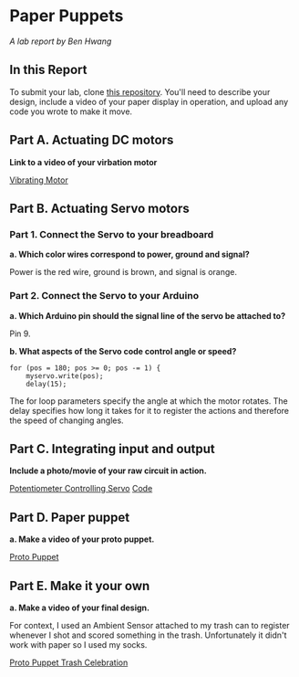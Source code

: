 # Paper Puppets

*A lab report by Ben Hwang*

## In this Report

To submit your lab, clone [this repository](https://github.com/FAR-Lab/IDD-Fa18-Lab4). You'll need to describe your design, include a video of your paper display in operation, and upload any code you wrote to make it move.

## Part A. Actuating DC motors

**Link to a video of your virbation motor**

[Vibrating Motor](https://youtu.be/ZFLcpA8GNGM)

## Part B. Actuating Servo motors

### Part 1. Connect the Servo to your breadboard

**a. Which color wires correspond to power, ground and signal?**

Power is the red wire, ground is brown, and signal is orange.

### Part 2. Connect the Servo to your Arduino

**a. Which Arduino pin should the signal line of the servo be attached to?**

Pin 9.

**b. What aspects of the Servo code control angle or speed?**

```
for (pos = 180; pos >= 0; pos -= 1) { 
    myservo.write(pos);              
    delay(15);                      
```

The for loop parameters specify the angle at which the motor rotates. The delay specifies how long it takes for it to register the actions and therefore the speed of changing angles. 

## Part C. Integrating input and output

**Include a photo/movie of your raw circuit in action.**

[Potentiometer Controlling Servo](https://youtu.be/En7ynrroetY)
[Code]()

## Part D. Paper puppet

**a. Make a video of your proto puppet.**

[Proto Puppet](https://youtu.be/NBUOnwOXA-g)

## Part E. Make it your own

**a. Make a video of your final design.**

For context, I used an Ambient Sensor attached to my trash can to register whenever I shot and scored something in the trash. Unfortunately it didn't work with paper so I used my socks.

[Proto Puppet Trash Celebration](https://youtu.be/gr6WET1LoS0) 
